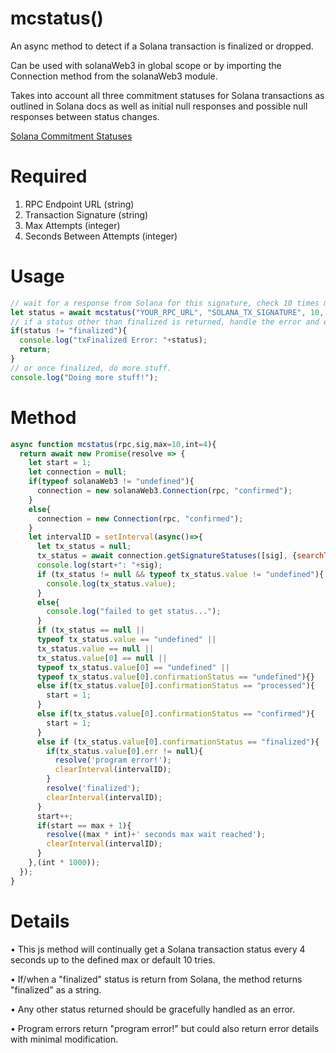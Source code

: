 # mcstatus()
An async method to detect if a Solana transaction is finalized or dropped.

Can be used with solanaWeb3 in global scope or by importing the Connection method from the solanaWeb3 module.

Takes into account all three commitment statuses for Solana transactions as outlined in Solana docs as well as initial null responses and possible null responses between status changes. 

[Solana Commitment Statuses](https://docs.solanalabs.com/consensus/commitments)

# Required
1. RPC Endpoint URL (string)
2. Transaction Signature (string)
3. Max Attempts (integer)
4. Seconds Between Attempts (integer)

# Usage
```javascript
// wait for a response from Solana for this signature, check 10 times max, and pause 4 seconds between checks.
let status = await mcstatus("YOUR_RPC_URL", "SOLANA_TX_SIGNATURE", 10, 4);
// if a status other than finalized is returned, handle the error and exit.
if(status != "finalized"){
  console.log("txFinalized Error: "+status);
  return;
}
// or once finalized, do more stuff.
console.log("Doing more stuff!");
```

# Method
```javascript
async function mcstatus(rpc,sig,max=10,int=4){
  return await new Promise(resolve => {
    let start = 1;
    let connection = null;
    if(typeof solanaWeb3 != "undefined"){
      connection = new solanaWeb3.Connection(rpc, "confirmed");
    }
    else{
      connection = new Connection(rpc, "confirmed");
    }
    let intervalID = setInterval(async()=>{
      let tx_status = null;
      tx_status = await connection.getSignatureStatuses([sig], {searchTransactionHistory: true,});
      console.log(start+": "+sig);
      if (tx_status != null && typeof tx_status.value != "undefined"){ 
        console.log(tx_status.value);
      }
      else{
        console.log("failed to get status...");
      }
      if (tx_status == null || 
      typeof tx_status.value == "undefined" || 
      tx_status.value == null || 
      tx_status.value[0] == null || 
      typeof tx_status.value[0] == "undefined" || 
      typeof tx_status.value[0].confirmationStatus == "undefined"){} 
      else if(tx_status.value[0].confirmationStatus == "processed"){
        start = 1;
      }
      else if(tx_status.value[0].confirmationStatus == "confirmed"){
        start = 1;
      }
      else if (tx_status.value[0].confirmationStatus == "finalized"){
        if(tx_status.value[0].err != null){
          resolve('program error!');
          clearInterval(intervalID);
        }
        resolve('finalized');
        clearInterval(intervalID);
      }
      start++;
      if(start == max + 1){
        resolve((max * int)+' seconds max wait reached');
        clearInterval(intervalID);
      }
    },(int * 1000));
  });  
}
```

# Details

• This js method will continually get a Solana transaction status every 4 seconds up to the defined max or default 10 tries.

• If/when a "finalized" status is return from Solana, the method returns "finalized" as a string.

• Any other status returned should be gracefully handled as an error.

• Program errors return "program error!" but could also return error details with minimal modification.
